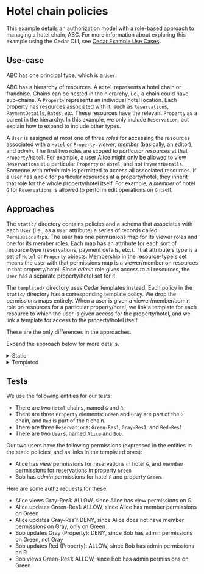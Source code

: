 # Hotel chain policies

This example details an authorization model with a role-based approach to managing a hotel chain, ABC.
For more information about exploring this example using the Cedar CLI, see [Cedar Example Use Cases](https://github.com/cedar-policy/cedar-examples/tree/release/4.0.x/cedar-example-use-cases).

## Use-case

ABC has one principal type, which is a `User`.

ABC has a hierarchy of resources. A `Hotel` represents a hotel chain or franchise. Chains can be nested in the hierarchy, i.e., a chain could have sub-chains. A `Property` represents an individual hotel location. Each property has resources associated with it, such as `Reservation`s, `PaymentDetails`, `Rates`, etc. These resources have the relevant `Property` as a parent in the hierarchy. In this example, we only include `Reservation`, but explain how to expand to include other types.

A `User` is assigned at most one of three _roles_ for accessing the resources associated with a `Hotel` or `Property`: _viewer_, _member_ (basically, an editor), and _admin_. The first two roles are scoped to _particular resources_ at that `Property`/`Hotel`. For example, a user Alice might only be allowed to view `Reservations` at a particular `Property` or `Hotel`, and not `PaymentDetails`. Someone with _admin_ role is permitted to access all associated resources. If a user has a role for particular resources at a property/hotel, they inherit that role for the whole property/hotel itself. For example, a _member_ of hotel `G` for `Reservations` is allowed to perform edit operations on `G` itself.

## Approaches

The `static/` directory contains policies and a schema that associates with each `User` (i.e., as a `User` attribute) a series of records called `PermissionsMap`s. The user has one permissions map for its viewer roles and one for its member roles. Each map has an attribute for each sort of resource type (reservations, payment details, etc.). That attribute's type is a set of `Hotel` or `Property` objects. Membership in the resource-type's set means the user with that permissions map is a viewer/member on resources in that property/hotel. Since _admin_ role gives access to all resources, the `User` has a separate property/hotel set for it.

The `templated/` directory uses Cedar templates instead. Each policy in the `static/` directory has a corresponding template policy. We drop the permissions maps entirely. When a user is given a viewer/member/admin role on resources for a particular property/hotel, we link a template for each resource to which the user is given access for the property/hotel, and we link a template for access to the property/hotel itself.

These are the only differences in the approaches.

Expand the approach below for more details.

<details>

<summary>Static</summary>

### Entities

#### `User`
Represents a user that has permissions for a property/hotel.

#### `Property`
Represents a single property in a hotel chain.

#### `Hotel`
Represents a hotel chain that's made up of one or more `Property` entities.

#### `Reservation`
Represents a reservation at a property.

### Actions

#### `viewReservation`, `updateReservation`, `grantAccessReservation`
Actions that can be taken on a reservation.
#### `createReservation`, `viewProperty`, `updateProperty`, `grantAccessProperty`
Actions that can be taken on a property.
#### `createProperty`, `createHotel`, `viewHotel`, `updateHotel`, `grantAccessHotel`
Actions that can taken on a hotel.

### Schema

#### Entity types
* `User`:
  * Attributes:
    * `viewPermissions`: a `PermissionsMap`
	* `memberPermissions`: `PermissionsMap`
	* `hotelAdminPermissions`: a set of `Hotel` entities
	* `propertyAdminPermissions`: a set of `Property` entities
* `Property`:
  * memberOfTypes: `Hotel`
* `Hotel`:
  * memberOfTypes: `Hotel`
* `Reservation`:
  * memberOfTypes: `Property`
  
#### Action types
* `viewReservation`, `updateReservation`, `grantAccessReservation`: Actions that can be taken on a reservation
  * principals: `User`
  * resources: `Reservation`
* `createReservation`, `viewProperty`, `updateProperty`, `grantAccessProperty`: Actions that can be taken on a property.
* principals: `User`
  * resources: `Property`
* `createProperty`, `createHotel`, `viewHotel`, `updateHotel`, `grantAccessHotel`: Actions that can taken on a hotel.
* principals: `User`
  * resources: `Hotel`

### Policies

#### Reservations
```
// Viewer permissions
permit(
  principal, 
  action in [Action::"viewReservation"],
  resource)
when {
   resource in principal.viewPermissions.hotelReservations ||
   resource in principal.viewPermissions.propertyReservations
};
```
```
// Member permissions
permit(
  principal, 
  action in [Action::"viewReservation",
             Action::"updateReservation",
             Action::"createReservation"],
  resource)
when {
  resource in principal.memberPermissions.hotelReservations ||
  resource in principal.memberPermissions.propertyReservations
};
```
```
// Admin permissions 
permit(
  principal, 
  action in [Action::"viewReservation",
             Action::"updateReservation",
             Action::"createReservation",
             Action::"grantAccessReservation"
             ],             
  resource)
when {
  resource in principal.hotelAdminPermissions ||
  resource in principal.propertyAdminPermissions
};
```

##### Hotels and properties
```
// Viewer permissions
permit(
  principal, 
  action in [Action::"viewProperty",
             Action::"viewHotel"],
  resource)
when {
  resource in principal.viewPermissions.hotelReservations ||
  resource is Property && resource in principal.viewPermissions.propertyReservations
// || resource in principal.viewPermissions.inventory ... for other resource types
};
```
```
// Member permissions
permit(
  principal, 
  action in [Action::"viewProperty",
             Action::"updateProperty",
             Action::"createProperty",
             Action::"viewHotel",
             Action::"updateHotel",
             Action::"createHotel"],
  resource)
when {
  resource in principal.memberPermissions.hotelReservations ||
  resource is Property && resource in principal.memberPermissions.propertyReservations
// || resource in principal.memberPermissions.inventory ... for other resource types
};
```
```
Admin permissions
permit(
  principal,
  action in [Action::"viewProperty",
             Action::"updateProperty",
             Action::"createProperty",
             Action::"grantAccessProperty",
             Action::"viewHotel",
             Action::"updateHotel",
             Action::"createHotel",
             Action::"grantAccessHotel"],
  resource)
when {
  resource in principal.hotelAdminPermissions ||
  resource is Property && resource in principal.propertyAdminPermissions
};
```

</details>

<details>

<summary>Templated</summary>

### Entities

#### `User`
Represents a user that has permissions for a property/hotel.

#### `Property`
Represents a single property in a hotel chain.

#### `Hotel`
Represents a hotel chain that's made up of one or more `Property` entities.

#### `Reservation`
Represents a reservation at a property.

### Actions

#### `viewReservation`, `updateReservation`, `grantAccessReservation`
Actions that can be taken on a reservation.
#### `createReservation`, `viewProperty`, `updateProperty`, `grantAccessProperty`
Actions that can be taken on a property.
#### `createProperty`, `createHotel`, `viewHotel`, `updateHotel`, `grantAccessHotel`
Actions that can taken on a hotel.

### Schema

#### Entity types

* `User`
* `Property`:
  * memberOfTypes: `Hotel`
* `Hotel`:
  * memberOfTypes: `Hotel`
* `Reservation`:
  * memberOfTypes: `Property`
  
#### Action types
* `viewReservation`, `updateReservation`, `grantAccessReservation`: Actions that can be taken on a reservation
  * principals: `User`
  * resources: `Reservation`
* `createReservation`, `viewProperty`, `updateProperty`, `grantAccessProperty`: Actions that can be taken on a property.
* principals: `User`
  * resources: `Property`
* `createProperty`, `createHotel`, `viewHotel`, `updateHotel`, `grantAccessHotel`: Actions that can taken on a hotel.
* principals: `User`
  * resources: `Hotel`

### Policies

#### Reservations

```
@id("ViewReservation")
permit(
  principal == ?principal,
  action in [Action::"viewReservation"],
  resource in ?resource);
  
@id("MemberReservation")
permit(
  principal == ?principal, 
  action in [Action::"viewReservation",
             Action::"updateReservation",
             Action::"createReservation"],
  resource in ?resource);

@id("AdminReservation")
permit(
  principal == ?principal,
  action in [Action::"viewReservation",
             Action::"updateReservation",
             Action::"createReservation",
             Action::"grantAccessReservation"],
  resource in ?resource);
  ```

##### Hotels and properties

```
@id("ViewPropertyOrHotel")
permit(
  principal == ?principal,
  action in [Action::"viewHotel",
             Action::"viewProperty"],
  resource in ?resource);
  
@id("MemberPropertyOrHotel")
permit(
  principal == ?principal, 
  action in [Action::"viewHotel",
             Action::"updateHotel",
             Action::"createHotel",
             Action::"viewProperty",
             Action::"updateProperty",
             Action::"createProperty"],
  resource in ?resource);

@id("AdminPropertyOrHotel")
permit(
  principal == ?principal,
  action in [Action::"viewHotel",
             Action::"updateHotel",
             Action::"createHotel",
             Action::"grantAccessHotel",
             Action::"viewProperty",
             Action::"updateProperty",
             Action::"createProperty",
             Action::"grantAccessProperty"],
  resource in ?resource);
  ```

</details>


## Tests

We use the following entities for our tests:
- There are two `Hotel` chains, named `G` and `R`.
- There are three `Property` elements: `Green` and `Gray` are part of the `G` chain, and `Red` is part of the `R` chain.
- There are three `Reservation`s: `Green-Res1`, `Gray-Res1`, and `Red-Res1`.
- There are two `User`s, named `Alice` and `Bob`. 

Our two users have the following permissions (expressed in the entities in the static policies, and as links in the templated ones):
  - Alice has _view_ permissions for reservations in hotel `G`, and _member_ permissions for reservations in property `Green`
  - Bob has _admin_ permissions for hotel `R` and property `Green`.

Here are some authz requests for these:
- Alice views Gray-Res1: ALLOW, since Alice has view permissions on G
- Alice updates Green-Res1: ALLOW, since Alice has member permissions on Green
- Alice updates Gray-Res1: DENY, since Alice does not have member permissions on Gray, only on Green
- Bob updates Gray (Property): DENY, since Bob has admin permissions on Green, not Gray
- Bob updates Red (Property): ALLOW, since Bob has admin permissions on R
- Bob views Green-Res1: ALLOW, since Bob has admin permissions on Green

<!--## Variations / wishes

It would be nice if you could **define action group memberships with the group**, rather than the action. If we could do that, we'd adjust the schema to add these definitions:
```
action memberReservations = [viewReservation,updateReservation,createReservation];
action adminReservations = [memberReservations,grantAccessReservation];
```
Then we see the relationship between the groups (notice that `adminReservations` includes `memberReservations`), and we can write more compact policies like the following.
```
permit(
  principal, 
  action in Action::"adminReservations",
  resource)
when {
  resource in principal.hotelAdminPermissions ||
  resource in principal.propertyAdminPermissions
};
```
Without such a way to define groups, it would complicate the definition of individual actions, in terms of making them harder to understand:
```
action adminReservations;
action memberReservations in [adminReservations];
action viewReservation, updateReservation in [memberReservations]
  appliesTo {
    principal: User,
    resource: Reservation,
  };
action grantAccessReservation in [adminReservations]
  appliesTo {
    principal: User,
    resource: Reservation,
  };
action createReservation in [memberReservations]
  appliesTo {
    principal: User,
    resource: Property,
  };

action viewProperty, updateProperty, grantAccessProperty ...
```
We have to split up actions that have the same signatures, and we have to figure out the grouping relationships from `in`.-->
